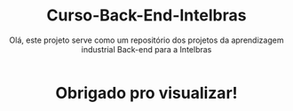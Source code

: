 <div align="center">
  <h1>Curso-Back-End-Intelbras</h1>
  <p>Olá, este projeto serve como um repositório dos projetos da aprendizagem industrial Back-end para a Intelbras</p>
  <img source=C:\Users\Aluno\Downloads>
  <h1>Obrigado pro visualizar!</h1>
 </div>
